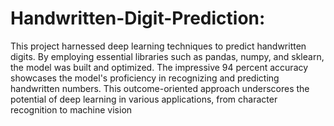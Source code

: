 # Handwritten-Digit-Prediction: 

This project harnessed deep learning techniques to predict handwritten digits. By employing essential libraries such as pandas, numpy, and sklearn, the model was built and optimized. The impressive 94 percent accuracy showcases the model's proficiency in recognizing and predicting handwritten numbers. This outcome-oriented approach underscores the potential of deep learning in various applications, from character recognition to machine vision
